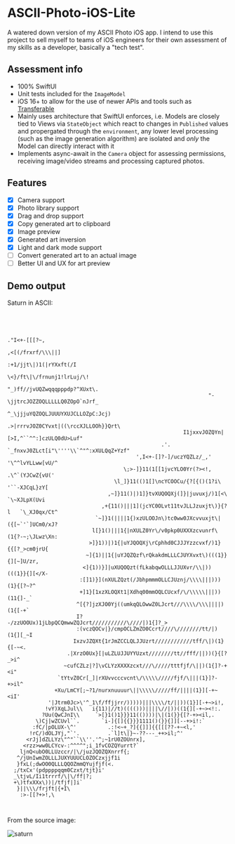 # ASCII-Photo-iOS-Lite
A watered down version of my ASCII Photo iOS app. I intend to use this project to sell myself to teams of iOS engineers for their own assessment of my skills as a developer, basically a "tech test". 

## Assessment info
- 100% SwiftUI
- Unit tests included for the `ImageModel`
- iOS 16+ to allow for the use of newer APIs and tools such as [Transferable](https://developer.apple.com/documentation/coretransferable/transferable)
- Mainly uses architecture that SwiftUI enforces, i.e. Models are closely tied to Views via `StateObject` which react to changes in `Published` values and propergated through the `environment`, any lower level processing (such as the image generation algorithm) are isolated and _only_ the Model can directly interact with it
- Implements async-await in the `Camera` object for assessing permissions, receiving image/video streams and processing captured photos. 

## Features
- [x] Camera support
- [x] Photo library support
- [x] Drag and drop support
- [x] Copy generated art to clipboard 
- [x] Image preview
- [x] Generated art inversion
- [x] Light and dark mode support
- [ ] Convert generated art to an actual image
- [ ] Better UI and UX for art preview

## Demo output
Saturn in ASCII:

```
 
                                                                                                    
                                                                                                    
                                                                                  ."I<+-[[[?~,      
                                                                              ,<[(/frxrf/\\\||]     
                                                                          :+1/jjt\|)1(|rYXxft(/I    
                                                                      \<}/ft\|\/frnunj1!lrLuj/\!    
                                                                   "_)ff//jvUQZwqqqpppdp?^XUxt\.    
                                                                "-\jjtrcJOZZOQLLLLLQ0ZOpO`nJrf_     
                                                             ^_\jjjuYQZOQLJUUUYXUJCLLOZpC:Jcj)      
                                                          .>|rrrvJOZ0CYvxt|((\rccXJLLOOh}}Qrt\      
                                                        I1jxxvJOZQYn|[>I,^``^^:]czULQ0dU>Luf"       
                                                 .'. `_fnxvJ0ZLct[i"\''''\\`^"^:xXULQqZ+Yzf"        
                                         ',I<+-[]?-]/uczYQZLz/_,'          '\^^lvYLLww[vU/^         
                                     \;>-]}11(1[[1jvcYLO0Yr(?><!,          .\^`(YJCwZ{vU('          
                                  \l_]}11(()1[]\ncYCOOCu/{?[{()(1?i\       '``-XJCqL}zY[            
                                ,~]}11()|)1]}tvXUQOQXj(]}|juvuxj/)1[<\     `\~XJLpX(Uvi             
                              ,+{11()|||1](jcYC0OLvt11tvJLLJzuxjt\)}{?l   `\_XJ0qx/Ct^              
                            `~]}1(||||1{)xzULOOJn\)tc0ww0JXcvvuxjt\|({[~`'`]UCm0/xJ?                
                           l[}1()|||1{|nXULZ0Yr\/v0pkp0UXXXzcvunrf\(1{?-~;\JLwz\Xn:                 
                          >]}1))|)1{|uYJQOQXj\rCphhd0CJJJYzzcvxf/)1}{{[?_>cm0jrU{                   
                         ~]{1)||1{|uYJQZQzf\rQkakdmLLLCJUYXvxt\)(((1}}{][~]U/zr,                    
                        <]{1))}]|uXUQOQzt(fLkabqwOLLLJJUXvr/\\|))(((1}}{][</X-                      
                       :[]1)}](nXULZQzt(/JbhpmmmOLLCJUznj/\\\\|||)))(1}{[?~?^                       
                       +]1}[1xzXLOQXt1|Xdhq00mmOQLCUcxf/\/\\\\\|||))(11{]-_`                        
                      ^[{?]jzXJO0Yj((umkqQLOwwZ0LJcrt///\\\\/\\\||||)(1{[-+`                        
                      I?-/zzUOOUx)1jLbpQCQmwwZQJcrt///////////\////|)1{]?_>                         
                      :(vczQOCv|}/cmpOCLZmZO0Ccrt////\////////tt/|)(1{][_~I                         
                     IxzvJZQXt{1rJmZCCLQLJJUzrt////////////tff/\|)(1}{[-~<.                         
                   .|XrzO0Ux}[|uLZLUJJUYYUzxt////////tt//fff/||))(}{[?_>i^                          
                  ~cufCZLz|?]\vCLYzXXXXzcxt///\/////tttfjf/\||)(1{]?-+<i"                           
                `tYtvZ0Cr[_]|rXUvvcccvcnt\/\\\\\/////fjf/\|||(1}]?-+>il^                            
               +Xu/LmCY[;~?1/nurxnuuuur\||\\\\\/////ff/||||(1}][-+~<iI'                             
             '|Jtrm0Jc>\'^_1\f/ffjjrr/)))))|||\\\\/t/||))(1}][-+~>i!,                               
            !vY)XqLJul\\   i{11)|//t)(((()))||||\//|))((1{][-+~><!:.                                
           ?Uu(QwCJnI\\     `>[}1()1}}}11(())))|\|(1(}}{[?-+><il,.                                  
         \)Cj|wZCUvl``.       `i-]{[]{{}}}1111()(}}{]][--+>i!:`                                     
        :fC/|pOLUX-\^'          .:!<~+_?]{{]]]{{[[[??-+~<l,'                                        
       !rC/)dOLJYj,"`'.         .`l]t\|}~-??---_++>il;^'                                            
      <rJj]dZLLYz\"^"``\\''.'^;~1rU0ZOUnrx],                                                        
     <rzz>ww0LCYcv-:^^^^";i_1fvCOZQYurrt?`                                                          
    ljnQ<ubO0LLUzccr/|\/juzJQOZQXnrrf{;                                                             
   ^/jUnIwmZOLLLJUXYUUUCLOZOCzxjjf1i                                                                
   }fxL(;dwOO0QLLLQQOZmmQYujfjf(<.                                                                  
  ;/txCx'(pdppppqqm0Czxt/tjt}i'                                                                     
  _\tjvL/Ii1trrrf/\|\/ff|?;                                                                         
  +\)tfxXXx\))|/tfjf|]i`                                                                            
   }||\\\/frjft|{+I\                                                                                
    :>-[[?+>!,\                                                                                     
                                                                                                    
                                                                                                   
```

From the source image:

![saturn](https://user-images.githubusercontent.com/59975039/207397379-29ebfb93-05dc-4955-bb59-c82a16b56688.jpg)
